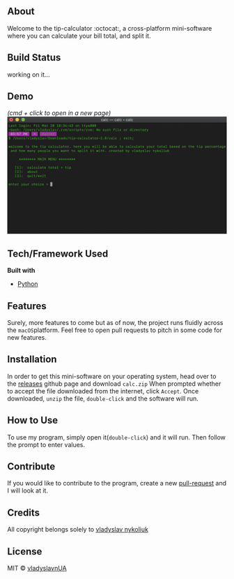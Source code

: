 ## About

Welcome to the tip-calculator :octocat:, a cross-platform mini-software where you can calculate your bill total, and split it.

## Build Status
working on it...

## Demo
*(cmd + click to open in a new page)*
[![video demo](tipcalc-display-img.png)](https://youtu.be/53_-4U-qtWY)

## Tech/Framework Used
<b>Built with</b>
- [Python](https://www.python.org/)

## Features
Surely, more features to come but as of now, the project runs fluidly across the ```macOS```platform. Feel free to open pull requests to pitch in some code for new features.

## Installation
In order to get this mini-software on your operating system, head over to the [releases](https://github.com/vladyslavnUA/tip-calculator/releases) github page and download ```calc.zip```
When prompted whether to accept the file downloaded from the internet, click ```Accept```.
Once downloaded, ```unzip``` the file, ```double-click``` and the software will run.

## How to Use
To use my program, simply open it(```double-click```) and it will run. Then follow the prompt to enter values.

## Contribute
If you would like to contribute to the program, create a new [pull-request](https://github.com/vladyslavnUA/tip-calculator/pulls) and I will look at it.

## Credits
All copyright belongs solely to [vladyslav nykoliuk](https://github.com/vladyslavnUA?tab=repositories)

## License
MIT © [vladyslavnUA](https://github.com/vladyslavnUA)
